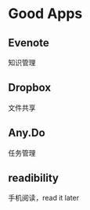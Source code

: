 Good Apps
=============================

Evenote
-----------------
知识管理

Dropbox
-----------------
文件共享

Any.Do
-----------------
任务管理

readibility
-----------------
手机阅读，read it later

